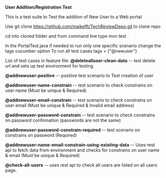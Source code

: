 **User Addition/Registration Test** 

This is a test suite to Test the addition of New User to a Web portal

Use git clone https://github.com/maikeffi/TechReviewDepo.git to clone repo 

cd into cloned folder and from command line type mvn test .

In the PortalTest.java if needed to run only one specific scenario change the tags cucumber option
To run all test cases tags = {"@newuser"}  

List of test cases in feature file:
**@deletealluser-clean-data** -- test delete url and sets up test environment for testing 

**@addnewuser-positive** -- positive test scenario to Test creation of user

**@addnewuser-name-constrain** -- test scenario to check constrains on user name (Must be unique & Required)

**@addnewuser-email-constrain** -- test scenario to check constrains on user email (Must be unique & Required & Invalid email address)

**@addnewuser-password-constrain** -- test scenario to check constrains on password confirmation (passwords are not the same)
   
**@addnewuser-password-constrain-required** -- test scenario on constrains on password (Required)

**@addnewuser-name-email-constrain-using-existing-data** -- Uses rest api to fetch data from environment and checks for   constrains on user name & email (Must be unique & Required)

 **@check-all-users**    -- uses rest api to check all users are listed on all users page.


 

